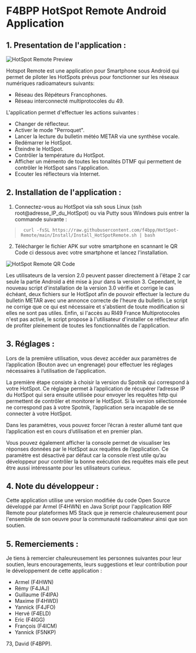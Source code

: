 # F4BPP HotSpot Remote Android Application

## 1. Presentation de l'application :
![HotSpot Remote Preview](https://github.com/f4bpp/HotSpot-Remote/blob/main/Preview/Preview_V3.0.png)

Hotspot Remote est une application pour Smartphone sous Android qui permet de piloter les HotSpots prévus pour fonctionner sur les réseaux numériques radioamateurs suivants:

 - Réseau des Répéteurs Francophones.
 - Réseau interconnecté multiprotocoles du 49.

L'application permet d'effectuer les actions suivantes :

 - Changer de réflecteur.
 - Activer le mode "Perroquet".
 - Lancer la lecture du bulletin météo METAR via une synthèse vocale.
 - Redémarrer le HotSpot.
 - Éteindre le HotSpot.
 - Contrôler la température du HotSpot.
 - Afficher un mémento de toutes les tonalités DTMF qui permettent de contrôler le HotSpot sans l'application.
 - Ecouter les réflecteurs via Internet.


## 2. Installation de l'application :

 1. Connectez-vous au HotSpot via ssh sous Linux (ssh root@adresse_IP_du_HotSpot) ou via Putty sous Windows puis entrer la commande suivante :
 >      curl -fsSL https://raw.githubusercontent.com/f4bpp/HotSpot-Remote/main/Install/Install_HotSpotRemote.sh | bash

 2. Télécharger le fichier APK sur votre smartphone en scannant le QR Code ci dessous avec votre smartphone et lancez l'installation.

![HotSpot Remote QR Code](https://github.com/f4bpp/HotSpot-Remote/blob/main/Install/QRCode_Setup_APK_V3.png)

Les utilisateurs de la version 2.0 peuvent passer directement à l'étape 2 car seule la partie Android a été mise à jour dans la version 3. Cependant, le nouveau script d'installation de la version 3.0 vérifie et corrige le cas échéant, deux fichiers sur le HotSpot afin de pouvoir effectuer la lecture du bulletin METAR avec une annonce correcte de l'heure du bulletin. Le script ne corrige que ce qui est nécessaire et s'abstient de toute modification si elles ne sont pas utiles. Enfin, si l'accès au RI49 France Multiprotocoles n'est pas activé, le script propose à l'utilisateur d'installer ce réflecteur afin de profiter pleinement de toutes les fonctionnalités de l'application.

## 3. Réglages :

Lors de la première utilisation, vous devez accéder aux paramètres de l’application (Bouton avec un engrenage) pour effectuer les réglages nécessaires à l’utilisation de l’application.

La première étape consiste à choisir la version du Spotnik qui correspond à votre HotSpot. Ce réglage permet à l’application de récupérer l’adresse IP du HotSpot qui sera ensuite utilisée pour envoyer les requêtes http qui permettent de contrôler et monitorer le HotSpot. Si la version sélectionnée ne correspond pas à votre Spotnik, l’application sera incapable de se connecter à votre HotSpot.

Dans les paramètres, vous pouvez forcer l’écran à rester allumé tant que l’application est en cours d’utilisation et en premier plan.

Vous pouvez également afficher la console permet de visualiser les réponses données par le HotSpot aux requêtes de l’application. Ce paramètre est désactivé par défaut car la console n’est utile qu’au développeur pour contrôler la bonne exécution des requêtes mais elle peut être aussi intéressante pour les utilisateurs curieux.

## 4. Note du développeur :

Cette application utilise une version modifiée du code Open Source développé par Armel (F4HWN) en Java Script pour l'application RRF Remote pour plateformes M5 Stack que je remercie chaleureusement pour l'ensemble de son oeuvre pour la communauté radioamateur ainsi que son soutien.

## 5. Remerciements :

Je tiens à remercier chaleureusement les personnes suivantes pour leur soutien, leurs encouragements, leurs suggestions et leur contribution pour le développement de cette application :

- Armel (F4HWN)
- Rémy (F4JAJ)
- Guillaume (F4IPA)
- Maxime (F4HWD)
- Yannick (F4JFO)
- Hervé (F4ELD)
- Eric (F4IGG)
- François (F4ICM)
- Yannick (F5NKP)

73, David (F4BPP).
